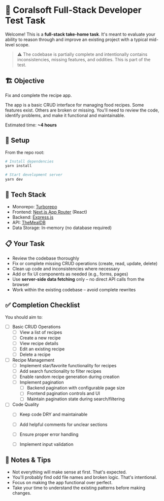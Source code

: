 # 🧪 Coralsoft Full-Stack Developer Test Task

Welcome! This is a **full-stack take-home task**. It's meant to evaluate your ability to reason through and improve an existing project with a typical mid-level scope.

> ⚠️ The codebase is partially complete and intentionally contains inconsistencies, missing features, and oddities. This is part of the test.


## 🏗️ Objective

Fix and complete the recipe app.

The app is a basic CRUD interface for managing food recipes. Some features exist. Others are broken or missing. You'll need to review the code, identify problems, and make it functional and maintainable.

Estimated time: **~4 hours**

## 🚀 Setup

From the repo root:

```bash
# Install dependencies
yarn install

# Start development server
yarn dev
```


## 🧰 Tech Stack

- Monorepo: [Turborepo](https://turbo.build/repo)
- Frontend: [Next.js App Router](https://nextjs.org/docs/app) (React)
- Backend: [Express.js](https://expressjs.com/)
- API: [TheMealDB](https://www.themealdb.com/api.php)
- Data Storage: In-memory (no database required)

## 📋 Your Task

- Review the codebase thoroughly
- Fix or complete missing CRUD operations (create, read, update, delete)
- Clean up code and inconsistencies where necessary
- Add or fix UI components as needed (e.g., forms, pages)
- Use **server-side data fetching** only – no direct API calls from the browser
- Work within the existing codebase – avoid complete rewrites


## ✅ Completion Checklist

You should aim to:

- [ ] Basic CRUD Operations
  - [ ] View a list of recipes
  - [ ] Create a new recipe
  - [ ] View recipe details
  - [ ] Edit an existing recipe
  - [ ] Delete a recipe
- [ ] Recipe Management
  - [ ] Implement star/favorite functionality for recipes
  - [ ] Add search functionality to filter recipes
  - [ ] Enable random recipe generation during creation
  - [ ] Implement pagination
    - [ ] Backend pagination with configurable page size
    - [ ] Frontend pagination controls and UI
    - [ ] Maintain pagination state during search/filtering
- [ ] Code Quality
  - [ ] Keep code DRY and maintainable
  - [ ] Add helpful comments for unclear sections
  - [ ] Ensure proper error handling
  - [ ] Implement input validation


## 🧐 Notes & Tips

- Not everything will make sense at first. That's expected.
- You'll probably find odd file names and broken logic. That's intentional.
- Focus on making the app functional over perfect.
- Take your time to understand the existing patterns before making changes.
